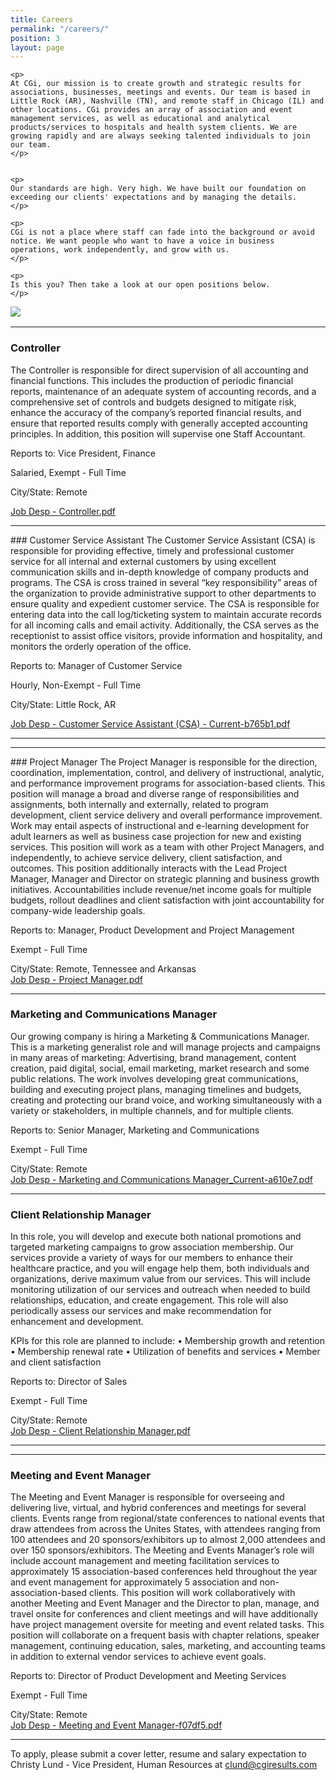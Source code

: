 ```yaml
---
title: Careers
permalink: "/careers/"
position: 3
layout: page
---
```



<div class="row mb-5 pb-4" style="margin-bottom: 1rem !important;">

  <div class="col-md-6">

    <p>
	At CGi, our mission is to create growth and strategic results for associations, businesses, meetings and events. Our team is based in Little Rock (AR), Nashville (TN), and remote staff in Chicago (IL) and other locations. CGi provides an array of association and event management services, as well as educational and analytical products/services to hospitals and health system clients. We are growing rapidly and are always seeking talented individuals to join our team.
    </p>


    <p>
    Our standards are high. Very high. We have built our foundation on exceeding our clients' expectations and by managing the details. 
    </p>

    <p>
    CGi is not a place where staff can fade into the background or avoid notice. We want people who want to have a voice in business operations, work independently, and grow with us. 
    </p>

    <p>
    Is this you? Then take a look at our open positions below.
    </p>

  </div>

  <div class="col-md-6">
    <img src="/uploads/Highland%20Ridge%20II.jpg" style="max-height: 375px;">
  </div>

</div>
<hr>

### Controller

The Controller is responsible for direct supervision of all accounting and financial functions.  This includes the production of periodic financial reports, maintenance of an adequate system of accounting records, and a comprehensive set of controls and budgets designed to mitigate risk, enhance the accuracy of the company’s reported financial results, and ensure that reported results comply with generally accepted accounting principles.
In addition, this position will supervise one Staff Accountant.<br />

Reports to: Vice President, Finance<br />

Salaried, Exempt - Full Time<br />

City/State: Remote<br />

[Job Desp - Controller.pdf](/uploads/Job%20Desp%20-%20Controller.pdf)

<hr>
### Customer Service Assistant
The Customer Service Assistant (CSA) is responsible for providing effective, timely and professional customer service for all internal and external customers by using excellent communication skills and in-depth knowledge of company products and programs.  The CSA is cross trained in several “key responsibility” areas of the organization to provide administrative support to other departments to ensure quality and expedient customer service. The CSA is responsible for entering data into the call log/ticketing system to maintain accurate records for all incoming calls and email activity. Additionally, the CSA serves as the receptionist to assist office visitors, provide information and hospitality, and monitors the orderly operation of the office. <br />

Reports to: Manager of Customer Service<br />

Hourly, Non-Exempt - Full Time<br />

City/State: Little Rock, AR<br />

[Job Desp - Customer Service Assistant (CSA) - Current-b765b1.pdf](/uploads/Job%20Desp%20-%20Customer%20Service%20Assistant%20(CSA)%20-%20Current-b765b1.pdf)

<hr>

<hr>
### Project Manager
The Project Manager is responsible for the direction, coordination, implementation, control, and delivery of instructional, analytic, and performance improvement programs for association-based clients. This position will manage a broad and diverse range of responsibilities and assignments, both internally and externally, related to program development, client service delivery and overall performance improvement. Work may entail aspects of instructional and e-learning development for adult learners as well as business case projection for new and existing services. This position will work as a team with other Project Managers, and independently, to achieve service delivery, client satisfaction, and outcomes. This position additionally interacts with the Lead Project Manager, Manager and Director on strategic planning and business growth initiatives. Accountabilities include revenue/net income goals for multiple budgets, rollout deadlines and client satisfaction with joint accountability for company-wide leadership goals. <br />

Reports to: Manager, Product Development and Project Management<br />

Exempt - Full Time<br />

City/State: Remote, Tennessee and Arkansas<br />
[Job Desp - Project Manager.pdf](/uploads/Job%20Desp%20-%20Project%20Manager.pdf)

<hr>

### Marketing and Communications Manager
Our growing company is hiring a Marketing & Communications Manager. This is a marketing generalist role and will manage projects and campaigns in many areas of marketing: Advertising, brand management, content creation, paid digital, social, email marketing, market research and some public relations.   The work involves developing great communications, building and executing project plans, managing timelines and budgets, creating and protecting our brand voice, and working simultaneously with a variety or stakeholders, in multiple channels, and for multiple clients.  <br />

Reports to: Senior Manager, Marketing and Communications <br />

Exempt - Full Time<br />

City/State: Remote <br />
[Job Desp - Marketing and Communications Manager_Current-a610e7.pdf](/uploads/Job%20Desp%20-%20Marketing%20and%20Communications%20Manager_Current-a610e7.pdf)

<hr>

### Client Relationship Manager
In this role, you will develop and execute both national promotions and targeted marketing campaigns to grow association membership. Our services provide a variety of ways for our members to enhance their healthcare practice, and you will engage help them, both individuals and organizations, derive maximum value from our services. This will include monitoring utilization of our services and outreach when needed to build relationships, education, and create engagement. This role will also periodically assess our services and make recommendation for enhancement and development.

KPIs for this role are planned to include:
•	Membership growth and retention
•	Membership renewal rate
•	Utilization of benefits and services
•	Member and client satisfaction
  <br />

Reports to: Director of Sales <br />

Exempt - Full Time<br />

City/State: Remote <br />
[Job Desp - Client Relationship Manager.pdf](/uploads/Job%20Desp%20-%20Client%20Relationship%20Manager.pdf)

<hr>

<hr>

### Meeting and Event Manager
  The Meeting and Event Manager is responsible for overseeing and delivering live, virtual, and hybrid conferences and meetings for several clients. Events range from regional/state conferences to national events that draw attendees from across the Unites States, with attendees ranging from 100 attendees and 20 sponsors/exhibitors up to almost 2,000 attendees and over 150 sponsors/exhibitors. The Meeting and Events Manager’s role will include account management and meeting facilitation services to approximately 15 association-based conferences held throughout the year and event management for approximately 5 association and non-association-based clients. This position will work collaboratively with another Meeting and Event Manager and the Director to plan, manage, and travel onsite for conferences and client meetings and will have additionally have project management oversite for meeting and event related tasks. 
This position will collaborate on a frequent basis with chapter relations, speaker management, continuing education, sales, marketing, and accounting teams in addition to external vendor services to achieve event goals.  <br />

Reports to: Director of Product Development and Meeting Services <br />

Exempt - Full Time<br />

City/State: Remote <br />
[Job Desp - Meeting and Event Manager-f07df5.pdf](/uploads/Job%20Desp%20-%20Meeting%20and%20Event%20Manager-f07df5.pdf)

<hr>

To apply, please submit a cover letter, resume and salary expectation to Christy Lund - Vice President, Human Resources at clund@cgiresults.com

